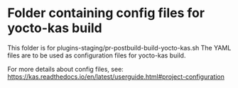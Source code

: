 # Folder containing config files for yocto-kas build

This folder is for plugins-staging/pr-postbuild-build-yocto-kas.sh
The YAML files are to be used as configuration files for yocto-kas build.

For more details about config files, see:
https://kas.readthedocs.io/en/latest/userguide.html#project-configuration
